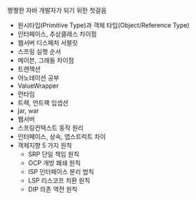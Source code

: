 짱짱한 자바 개발자가 되기 위한 첫걸음

- 원시타입(Primitive Type)과 객체 타입(Object/Reference Type)
- 인터페이스, 추상클레스 차이점
- 웹서버 디스패처 서블릿
- 스프링 실행 순서
- 메이븐, 그래들 차이점
- 트랜잭션
- 어노테이션 공부
- ValueWrapper
- 런타임
- 트랙, 언트랙 입셉션
- jar, war
- 웹서버
- 스프링컨텍스트 동작 원리
- 인터페이스, 상속, 앱스트럭트 차이
- 객체지향 5 가지 원칙
  - SRP 단일 책임 원칙
  - OCP 개방 폐쇄 원칙
  - ISP 인터페이스 분리 법칙
  - LSP 리스코프 치환 원칙
  - DIP 의존 역전 원칙
